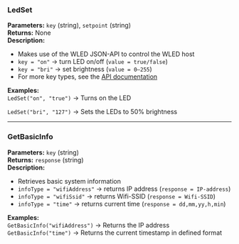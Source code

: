 ### LedSet  
**Parameters:** `key` (string), `setpoint` (string)  
**Returns:** None  
**Description:**  
- Makes use of the WLED JSON-API to control the WLED host  
- `key = "on"` -> turn LED on/off (`value = true/false`)  
- `key = "bri"` -> set brightness (`value = 0–255`)  
- For more key types, see the [API documentation](https://kno.wled.ge/interfaces/json-api/)  

**Examples:**  
`LedSet("on", "true")` -> Turns on the LED  

`LedSet("bri", "127")` -> Sets the LEDs to 50% brightness  

---

### GetBasicInfo
**Parameters:** `key` (string)  
**Returns:** `response` (string)  
**Description:**  
- Retrieves basic system information
- `infoType = "wifiAddress"` -> returns IP address (`response = IP-address`)
- `infoType = "wifiSsid"` -> returns Wifi-SSID (`response = Wifi-SSID`)
- `infoType = "time"` -> returns current time (`response = dd,mm,yy,h,min`)

**Examples:**  
`GetBasicInfo("wifiAddress")` -> Returns the IP address  
`GetBasicInfo("time")` -> Returns the current timestamp in defined format